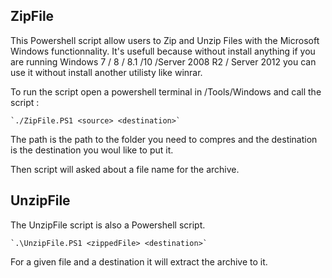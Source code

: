 ## ZipFile

This Powershell script allow users to Zip and Unzip Files with the Microsoft Windows functionnality. It's usefull because without install anything if you are running Windows 7 / 8 / 8.1 /10 /Server 2008 R2 / Server 2012 you can use it without install another utilisty like winrar.

To run the script open a powershell terminal in /Tools/Windows and call the script :

    `./ZipFile.PS1 <source> <destination>`
    
The <source> path is the path to the folder you need to compres and the destination is the destination you woul like to put it.

Then script will asked about a file name for the archive.

## UnzipFile

The UnzipFile script is also a Powershell script.

    `.\UnzipFile.PS1 <zippedFile> <destination>`

For a given file and a destination it will extract the archive to it.